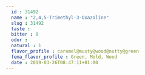 ```yaml
---
  id : 31492
  name : "2,4,5-Trimethyl-3-Oxazoline"
  slug : 31492
  taste : 
  bitter : 0
  odor : 
  natural : 1
  flavor_profile : caramel@musty@wood@nutty@green
  fema_flavor_profile : Green, Mold, Wood
  date : 2019-03-26T08:47:11+01:00
---
```




